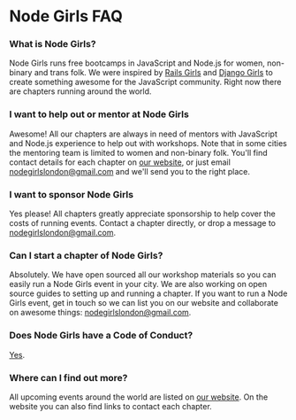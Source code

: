 # Node Girls FAQ

### What is Node Girls?

Node Girls runs free bootcamps in JavaScript and Node.js for women, non-binary and trans folk. We were inspired by [Rails Girls](http://railsgirls.com/) and [Django Girls](https://djangogirls.org/) to create something awesome for the JavaScript community. Right now there are chapters running around the world.

### I want to help out or mentor at Node Girls

Awesome! All our chapters are always in need of mentors with JavaScript and Node.js experience to help out with workshops. Note that in some cities the mentoring team is limited to women and non-binary folk. You'll find contact details for each chapter on [our website](http://nodegirls.io/), or just email nodegirlslondon@gmail.com and we'll send you to the right place.

### I want to sponsor Node Girls

Yes please! All chapters greatly appreciate sponsorship to help cover the costs of running events. Contact a chapter directly, or drop a message to nodegirlslondon@gmail.com.

### Can I start a chapter of Node Girls?

Absolutely. We have open sourced all our workshop materials so you can easily run a Node Girls event in your city. We are also working on open source guides to setting up and running a chapter. If you want to run a Node Girls event, get in touch so we can list you on our website and collaborate on awesome things: nodegirlslondon@gmail.com.

### Does Node Girls have a Code of Conduct?

[Yes](https://github.com/node-girls/code-of-conduct).

### Where can I find out more?

All upcoming events around the world are listed on [our website](http://nodegirls.io). On the website you can also find links to contact each chapter.
